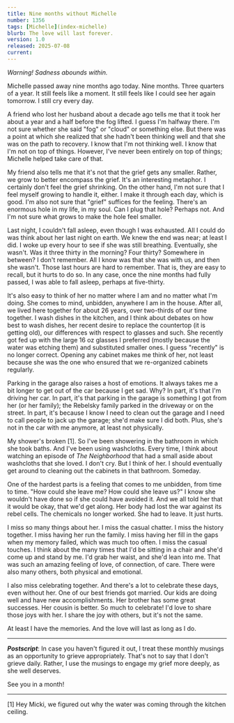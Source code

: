 ```yaml
---
title: Nine months without Michelle
number: 1356
tags: [Michelle](index-michelle)
blurb: The love will last forever.
version: 1.0
released: 2025-07-08
current: 
---
```

_Warning! Sadness abounds within._

Michelle passed away nine months ago today. Nine months. Three quarters of a year. It still feels like a moment. It still feels like I could see her again tomorrow. I still cry every day.

A friend who lost her husband about a decade ago tells me that it took her about a year and a half before the fog lifted. I guess I'm halfway there. I'm not sure whether she said "fog" or "cloud" or something else. But there was a point at which she realized that she hadn't been thinking well and that she was on the path to recovery. I know that I'm not thinking well. I know that I'm not on top of things. However, I've never been entirely on top of things; Michelle helped take care of that.

My friend also tells me that it's not that the grief gets any smaller. Rather, we grow to better encompass the grief. It's an interesting metaphor. I certainly don't feel the grief shrinking. On the other hand, I'm not sure that I feel myself growing to handle it, either. I make it through each day, which is good. I'm also not sure that "grief" suffices for the feeling. There's an enormous hole in my life, in my soul. Can I plug that hole? Perhaps not. And I'm not sure what grows to make the hole feel smaller.

Last night, I couldn't fall asleep, even though I was exhausted. All I could do was think about her last night on earth. We knew the end was near; at least I did. I woke up every hour to see if she was still breathing. Eventually, she wasn't. Was it three thirty in the morning? Four thirty? Somewhere in between? I don't remember. All I know was that she was with us, and then she wasn't. Those last hours are hard to remember. That is, they are easy to recall, but it hurts to do so. In any case, once the nine months had fully passed, I was able to fall asleep, perhaps at five-thirty.

It's also easy to think of her no matter where I am and no matter what I'm doing. She comes to mind, unbidden, anywhere I am in the house. After all, we lived here together for about 26 years, over two-thirds of our time together. I wash dishes in the kitchen, and I think about debates on how best to wash dishes, her recent desire to replace the countertop (it is getting old), our differences with respect to glasses and such. She recently got fed up with the large 16 oz glasses I preferred (mostly because the water was etching them) and substituted smaller ones. I guess "recently" is no longer correct. Opening any cabinet makes me think of her, not least because she was the one who ensured that we re-organized cabinets regularly.

Parking in the garage also raises a host of emotions. It always takes me a bit longer to get out of the car because I get sad. Why? In part, it's that I'm driving her car. In part, it's that parking in the garage is something I got from her (or her family); the Rebelsky family parked in the driveway or on the street. In part, it's because I know I need to clean out the garage and I need to call people to jack up the garage; she'd make sure I did both. Plus, she's not in the car with me anymore, at least not physically.

My shower's broken [1]. So I've been showering in the bathroom in which she took baths. And I've been using washcloths. Every time, I think about watching an episode of _The Neighborhood_ that had a small aside about washcloths that she loved. I don't cry. But I think of her. I should eventually get around to cleaning out the cabinets in that bathroom. Someday.

One of the hardest parts is a feeling that comes to me unbidden, from time to time. "How could she leave me? How could she leave us?" I know she wouldn't have done so if she could have avoided it. And we all told her that it would be okay, that we'd get along. Her body had lost the war against its rebel cells. The chemicals no longer worked. She had to leave. It just hurts.

I miss so many things about her. I miss the casual chatter. I miss the history together. I miss having her run the family. I miss having her fill in the gaps when my memory failed, which was much too often. I miss the casual touches. I think about the many times that I'd be sitting in a chair and she'd come up and stand by me. I'd grab her waist, and she'd lean into me. That was such an amazing feeling of love, of connection, of care. There were also many others, both physical and emotional.

I also miss celebrating together. And there's a lot to celebrate these days, even without her. One of our best friends got married. Our kids are doing well and have new accomplishments. Her brother has some great successes. Her cousin is better. So much to celebrate! I'd love to share those joys with her. I share the joy with others, but it's not the same.

At least I have the memories. And the love will last as long as I do.

---

**_Postscript_**: In case you haven't figured it out, I treat these monthly musings as an opportunity to grieve appropriately. That's not to say that I don't grieve daily. Rather, I use the musings to engage my grief more deeply, as she well deserves.

See you in a month!

---

[1] Hey Micki, we figured out why the water was coming through the kitchen ceiling.

